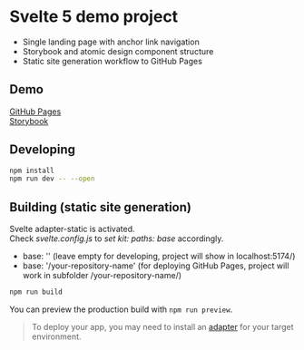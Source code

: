 # Svelte 5 demo project
- Single landing page with anchor link navigation
- Storybook and atomic design component structure
- Static site generation workflow to GitHub Pages

## Demo
[GitHub Pages](https://akikurvinen.github.io/svelte-gym-app-landingpage/)  
[Storybook](https://akikurvinen.github.io/svelte-gym-app-landingpage/storybook-static/)

## Developing
```bash
npm install  
npm run dev -- --open
```

## Building (static site generation)
Svelte adapter-static is activated.  
Check *svelte.config.js* to *set kit: paths: base* accordingly.
- base: '' (leave empty for developing, project will show in localhost:5174/)
- base: '/your-repository-name' (for deploying GitHub Pages, project will work in subfolder /your-repository-name/)

```bash
npm run build
```

You can preview the production build with `npm run preview`.

> To deploy your app, you may need to install an [adapter](https://svelte.dev/docs/kit/adapters) for your target environment.
